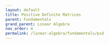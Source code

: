 ```yaml
---
layout: default
title: Positive Definite Matrices
parent: Fundamentals
grand_parent: Linear Algebra
nav_order: 4
permalink: /linear-algebra/fundamentals/psd
---
```

